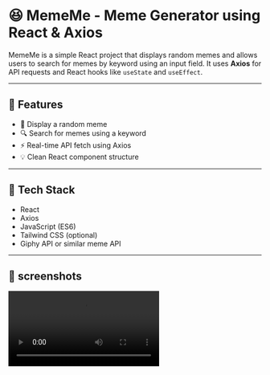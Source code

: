 # 😆 MemeMe - Meme Generator using React & Axios

MemeMe is a simple React project that displays random memes and allows users to search for memes by keyword using an input field. It uses **Axios** for API requests and React hooks like `useState` and `useEffect`.

---

## 📌 Features

- 🎲 Display a random meme
- 🔍 Search for memes using a keyword
- ⚡ Real-time API fetch using Axios
- 💡 Clean React component structure

---

## 🔧 Tech Stack

- React
- Axios
- JavaScript (ES6)
- Tailwind CSS (optional)
- Giphy API or similar meme API

---

## 📁 screenshots
![App Screenshot](./public/Screenshots/screenshot-1.mp4)


